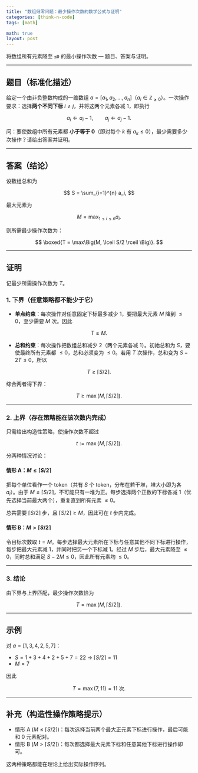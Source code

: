 ```yaml
---
title: "数组归零问题：最少操作次数的数学公式与证明"
categories: [think-n-code]
tags: [math]

math: true
layout: post
---
```


将数组所有元素降至 `≤0` 的最小操作次数 — 题目、答案与证明。

---

## 题目（标准化描述）

给定一个由非负整数构成的一维数组 $a=[a_1,a_2,\dots,a_n]$（$a_i \in \mathbb{Z}_{\ge0}$）。一次操作要求：选择**两个不同下标** $i \ne j$，并将这两个元素各减 1，即执行

$$
a_i \leftarrow a_i - 1, \qquad a_j \leftarrow a_j - 1.
$$

问：要使数组中所有元素都 **小于等于 0**（即对每个 $k$ 有 $a_k \le 0$），最少需要多少次操作？请给出答案并证明。

---

## 答案（结论）

设数组总和为

$$
S = \sum_{i=1}^{n} a_i,
$$

最大元素为

$$
M = \max_{1 \le i \le n} a_i.
$$

则所需最少操作次数为：

$$
\boxed{T = \max\Big(M, \lceil S/2 \rceil \Big)}.
$$

---

## 证明

记最少所需操作次数为 $T$。

### 1. 下界（任意策略都不能少于它）

* **单点约束**：每次操作对任意固定下标最多减少 1，要把最大元素 $M$ 降到 $\le0$，至少需要 $M$ 次。因此

$$
T \ge M.
$$

* **总和约束**：每次操作把数组总和减少 2（两个元素各减 1）。初始总和为 $S$，要使最终所有元素都 $\le0$，总和必须变为 $\le0$。若用 $T$ 次操作，总和变为 $S - 2T \le 0$，所以

$$
T \ge \lceil S/2 \rceil.
$$

综合两者得下界：

$$
T \ge \max\Big(M, \lceil S/2 \rceil \Big).
$$

---

### 2. 上界（存在策略能在该次数内完成）

只需给出构造性策略，使操作次数不超过

$$
t := \max\Big(M, \lceil S/2 \rceil \Big).
$$

分两种情况讨论：

#### 情形 A：$M \le \lceil S/2 \rceil$

把每个单位看作一个 token（共有 $S$ 个 token，分布在若干堆，堆大小即为各 $a_i$）。由于 $M \le \lceil S/2 \rceil$，不可能只有一堆为正。每步选择两个正数的下标各减 1（优先选择当前最大两个），重复直到所有元素 $\le0$。

总共需要 $\lceil S/2 \rceil$ 步，且 $\lceil S/2 \rceil \ge M$，因此可在 $t$ 步内完成。

#### 情形 B：$M > \lceil S/2 \rceil$

令目标次数取 $t = M$。每步选择最大元素所在下标与任意其他不同下标进行操作，每步把最大元素减 1，并同时把另一个下标减 1。经过 $M$ 步后，最大元素降至 $\le0$，同时总和满足 $S - 2M \le 0$，因此所有元素均 $\le0$。

---

### 3. 结论

由下界与上界匹配，最少操作次数恰为

$$
T = \max\Big(M, \lceil S/2 \rceil \Big).
$$

---

## 示例

对 $a = [1, 3, 4, 2, 5, 7]$：

* $S = 1 + 3 + 4 + 2 + 5 + 7 = 22$ → $\lceil S/2 \rceil = 11$
* $M = 7$

因此

$$
T = \max(7, 11) = 11 \text{ 次}.
$$

---

## 补充（构造性操作策略提示）

* 情形 A ($M \le \lceil S/2 \rceil$)：每次选择当前两个最大正元素下标进行操作，最后可能和 0 元素配对。
* 情形 B ($M > \lceil S/2 \rceil$)：每次都选择最大元素下标和任意其他下标进行操作即可。

这两种策略都能在理论上给出实际操作序列。
